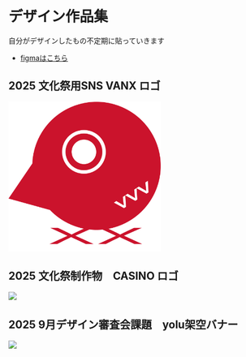 # デザイン作品集

自分がデザインしたもの不定期に貼っていきます
  - [figmaはこちら](https://www.figma.com/@ee108319_14a3_4)


## 2025 文化祭用SNS VANX ロゴ

<img src="VANX-logo.png" width="300px">

## 2025 文化祭制作物　CASINO ロゴ

<img src="カジノロゴ.png" width="500px">

## 2025 9月デザイン審査会課題　yolu架空バナー

<img src="yolu バナー.png" width="500px">










